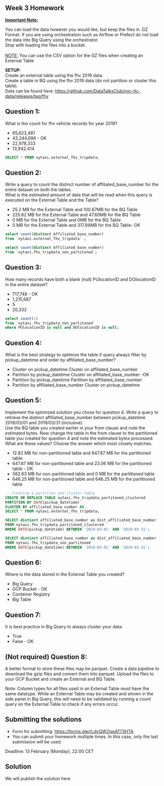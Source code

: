## Week 3 Homework
<b><u>Important Note:</b></u> <p>You can load the data however you would like, but keep the files in .GZ Format. 
If you are using orchestration such as Airflow or Prefect do not load the data into Big Query using the orchestrator.</br> 
Stop with loading the files into a bucket. </br></br>
<u>NOTE:</u> You can use the CSV option for the GZ files when creating an External Table</br>

<b>SETUP:</b></br>
Create an external table using the fhv 2019 data. </br>
Create a table in BQ using the fhv 2019 data (do not partition or cluster this table). </br>
Data can be found here: https://github.com/DataTalksClub/nyc-tlc-data/releases/tag/fhv </p>

## Question 1:
What is the count for fhv vehicle records for year 2019?
- 65,623,481
- 43,244,696 - OK
- 22,978,333
- 13,942,414

```sql
SELECT * FROM nytaxi.external_fhv_tripdata;
```

## Question 2:
Write a query to count the distinct number of affiliated_base_number for the entire dataset on both the tables.</br> 
What is the estimated amount of data that will be read when this query is executed on the External Table and the Table?

- 25.2 MB for the External Table and 100.87MB for the BQ Table
- 225.82 MB for the External Table and 47.60MB for the BQ Table
- 0 MB for the External Table and 0MB for the BQ Table
- 0 MB for the External Table and 317.94MB for the BQ Table- OK
```sql
select count(distinct Affiliated_base_number)
from `nytaxi.external_fhv_tripdata` ;

select count(distinct Affiliated_base_number)
from `nytaxi.fhv_tripdata_non_partitoned`;
```

## Question 3:
How many records have both a blank (null) PUlocationID and DOlocationID in the entire dataset?
- 717,748 - OK
- 1,215,687
- 5
- 20,332

```sql
select count(1)
from `nytaxi.fhv_tripdata_non_partitoned`
where PUlocationID is null and DOlocationID is null;
```

## Question 4:
What is the best strategy to optimize the table if query always filter by pickup_datetime and order by affiliated_base_number?
- Cluster on pickup_datetime Cluster on affiliated_base_number
- Partition by pickup_datetime Cluster on affiliated_base_number -OK
- Partition by pickup_datetime Partition by affiliated_base_number
- Partition by affiliated_base_number Cluster on pickup_datetime

## Question 5:
Implement the optimized solution you chose for question 4. Write a query to retrieve the distinct affiliated_base_number between pickup_datetime 2019/03/01 and 2019/03/31 (inclusive).</br> 
Use the BQ table you created earlier in your from clause and note the estimated bytes. Now change the table in the from clause to the partitioned table you created for question 4 and note the estimated bytes processed. What are these values? Choose the answer which most closely matches.
- 12.82 MB for non-partitioned table and 647.87 MB for the partitioned table
- 647.87 MB for non-partitioned table and 23.06 MB for the partitioned table - OK
- 582.63 MB for non-partitioned table and 0 MB for the partitioned table
- 646.25 MB for non-partitioned table and 646.25 MB for the partitioned table

```sql
-- Creating a partition and cluster table
CREATE OR REPLACE TABLE nytaxi.fhv_tripdata_partitoned_clustered
PARTITION BY DATE(pickup_datetime)
CLUSTER BY affiliated_base_number AS
SELECT * FROM nytaxi.external_fhv_tripdata;

SELECT distinct affiliated_base_number as dist_affiliated_base_number
FROM nytaxi.fhv_tripdata_partitoned_clustered
WHERE DATE(pickup_datetime) BETWEEN '2019-03-01' AND '2019-03-31';

SELECT distinct affiliated_base_number as dist_affiliated_base_number
FROM nytaxi.fhv_tripdata_non_partitoned
WHERE DATE(pickup_datetime) BETWEEN '2019-03-01' AND '2019-03-31';
```


## Question 6: 
Where is the data stored in the External Table you created?

- Big Query
- GCP Bucket - OK
- Container Registry
- Big Table


## Question 7:
It is best practice in Big Query to always cluster your data:
- True
- False - OK


## (Not required) Question 8:
A better format to store these files may be parquet. Create a data pipeline to download the gzip files and convert them into parquet. Upload the files to your GCP Bucket and create an External and BQ Table. 


Note: Column types for all files used in an External Table must have the same datatype. While an External Table may be created and shown in the side panel in Big Query, this will need to be validated by running a count query on the External Table to check if any errors occur. 
 
## Submitting the solutions

* Form for submitting: https://forms.gle/rLdvQW2igsAT73HTA
* You can submit your homework multiple times. In this case, only the last submission will be used. 

Deadline: 13 February (Monday), 22:00 CET


## Solution

We will publish the solution here